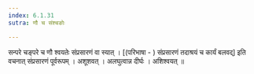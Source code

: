 ```yaml
---
index: 6.1.31
sutra: णौ च संश्चङोः

---
```

सन्परे चङ्परे च णौ श्वयतेः संप्रसारणं वा स्यात् । [(परिभाषा - ) संप्रसारणं तदाश्रयं च कार्यं बलवद्‌] इति वचनात् संप्रसारणं पूर्वरूपम् । अशूशवत् । अलघुत्वान्न दीर्घः । अशिश्वयत् ॥